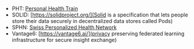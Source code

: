 * PHT:  [Personal Health Train](https://pht.health-ri.nl/)
* SOLID: [https://solidproject.org/](Solid is a specification that lets people store their data securely in decentralized data stores called Pods)
* SPHN: [Swiss Personalized Health Network](https://sphn.ch/network/projects/)
* Vantage6: [https://vantage6.ai/](privacy preserving federated learning infrastructure for secure insight exchange)
